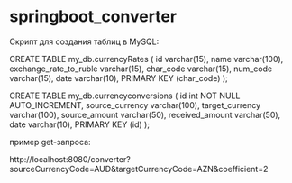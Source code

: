 # springboot_converter

Скрипт для создания таблиц в MySQL:

CREATE TABLE my_db.currencyRates (
  id varchar(15),
  name varchar(100),
  exchange_rate_to_ruble varchar(15),
  char_code varchar(15),
  num_code varchar(15),
  date varchar(10),
  PRIMARY KEY (char_code)
);

CREATE TABLE my_db.currencyconversions (
  id int NOT NULL AUTO_INCREMENT,
  source_currency varchar(100),
  target_currency varchar(100),
  source_amount varchar(50),
  received_amount varchar(50),
  date varchar(10),
  PRIMARY KEY (id)
);

пример get-запроса:

http://localhost:8080/converter?sourceCurrencyCode=AUD&targetCurrencyCode=AZN&coefficient=2
